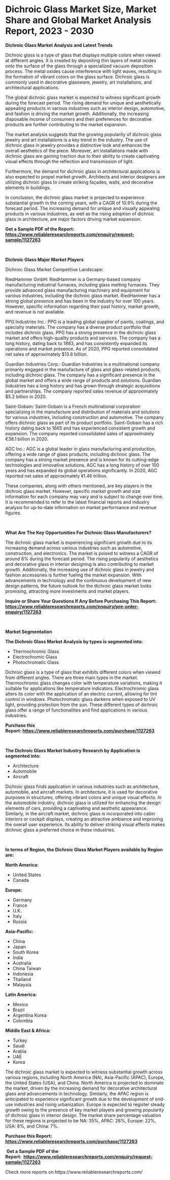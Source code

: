 <p><h1>Dichroic Glass Market Size, Market Share and Global Market Analysis Report, 2023 - 2030</h1></p><p><strong>Dichroic Glass Market Analysis and Latest Trends</strong></p>
<p><p>Dichroic glass is a type of glass that displays multiple colors when viewed at different angles. It is created by depositing thin layers of metal oxides onto the surface of the glass through a specialized vacuum deposition process. The metal oxides cause interference with light waves, resulting in the formation of vibrant colors on the glass surface. Dichroic glass is commonly used in decorative glassware, jewelry, art installations, and architectural applications.</p><p>The global dichroic glass market is expected to witness significant growth during the forecast period. The rising demand for unique and aesthetically appealing products in various industries such as interior design, automotive, and fashion is driving the market growth. Additionally, the increasing disposable income of consumers and their preferences for decorative products are further contributing to the market expansion.</p><p>The market analysis suggests that the growing popularity of dichroic glass jewelry and art installations is a key trend in the industry. The use of dichroic glass in jewelry provides a distinctive look and enhances the overall aesthetics of the piece. Moreover, art installations made with dichroic glass are gaining traction due to their ability to create captivating visual effects through the reflection and transmission of light.</p><p>Furthermore, the demand for dichroic glass in architectural applications is also expected to propel market growth. Architects and interior designers are utilizing dichroic glass to create striking façades, walls, and decorative elements in buildings.</p><p>In conclusion, the dichroic glass market is projected to experience substantial growth in the coming years, with a CAGR of 10.9% during the forecast period. The increasing demand for unique and visually appealing products in various industries, as well as the rising adoption of dichroic glass in architecture, are major factors driving market expansion.</p></p>
<p><strong>Get a Sample PDF of the Report:&nbsp; <a href="https://www.reliableresearchreports.com/enquiry/request-sample/1127263">https://www.reliableresearchreports.com/enquiry/request-sample/1127263</a></strong></p>
<p>&nbsp;</p>
<p><strong>Dichroic Glass Major Market Players</strong></p>
<p><p>Dichroic Glass Market Competitive Landscape:</p><p>RiedHammer GmbH: RiedHammer is a Germany-based company manufacturing industrial furnaces, including glass melting furnaces. They provide advanced glass manufacturing machinery and equipment for various industries, including the dichroic glass market. RiedHammer has a strong global presence and has been in the industry for over 100 years. However, specific information regarding their past history, market growth, and revenue is not available.</p><p>PPG Industries Inc.: PPG is a leading global supplier of paints, coatings, and specialty materials. The company has a diverse product portfolio that includes dichroic glass. PPG has a strong presence in the dichroic glass market and offers high-quality products and services. The company has a long history, dating back to 1883, and has consistently expanded its operations and market presence. As of 2020, PPG reported consolidated net sales of approximately $13.8 billion.</p><p>Guardian Industries Corp.: Guardian Industries is a multinational company primarily engaged in the manufacture of glass and glass-related products, including dichroic glass. The company has a significant presence in the global market and offers a wide range of products and solutions. Guardian Industries has a long history and has grown through strategic acquisitions and partnerships. The company reported sales revenue of approximately $5.2 billion in 2020.</p><p>Saint-Gobain: Saint-Gobain is a French multinational corporation specializing in the manufacture and distribution of materials and solutions for various industries, including construction and automotive. The company offers dichroic glass as part of its product portfolio. Saint-Gobain has a rich history dating back to 1665 and has experienced consistent growth and expansion. The company reported consolidated sales of approximately €38.1 billion in 2020.</p><p>AGC Inc.: AGC is a global leader in glass manufacturing and production, offering a wide range of glass products, including dichroic glass. The company has a strong market presence and is known for its cutting-edge technologies and innovative solutions. AGC has a long history of over 100 years and has expanded its global operations significantly. In 2020, AGC reported net sales of approximately ¥1.46 trillion.</p><p>These companies, along with others mentioned, are key players in the dichroic glass market. However, specific market growth and size information for each company may vary and is subject to change over time. It is recommended to refer to the latest financial reports and industry analysis for up-to-date information on market performance and revenue figures.</p></p>
<p>&nbsp;</p>
<p><strong>What Are The Key Opportunities For Dichroic Glass Manufacturers?</strong></p>
<p><p>The dichroic glass market is experiencing significant growth due to its increasing demand across various industries such as automotive, construction, and electronics. The market is poised to witness a CAGR of around 6% during the forecast period. The rising popularity of aesthetics and decorative glass in interior designing is also contributing to market growth. Additionally, the increasing use of dichroic glass in jewelry and fashion accessories is further fueling the market expansion. With advancements in technology and the continuous development of new design patterns, the future outlook for the dichroic glass market looks promising, attracting more investments and market players.</p></p>
<p><strong>Inquire or Share Your Questions If Any Before Purchasing This Report: <a href="https://www.reliableresearchreports.com/enquiry/pre-order-enquiry/1127263">https://www.reliableresearchreports.com/enquiry/pre-order-enquiry/1127263</a></strong></p>
<p>&nbsp;</p>
<p><strong>Market Segmentation</strong></p>
<p><strong>The Dichroic Glass Market Analysis by types is segmented into:</strong></p>
<p><ul><li>Thermochromic Glass</li><li>Electrochromic Glass</li><li>Photochromatic Glass</li></ul></p>
<p><p>Dichroic glass is a type of glass that exhibits different colors when viewed from different angles. There are three main types in the market. Thermochromic glass changes color with temperature variations, making it suitable for applications like temperature indicators. Electrochromic glass alters its color with the application of an electric current, allowing for tint control in windows. Photochromatic glass darkens when exposed to UV light, providing protection from the sun. These different types of dichroic glass offer a range of functionalities and find applications in various industries.</p></p>
<p><strong>Purchase this Report:&nbsp;<a href="https://www.reliableresearchreports.com/purchase/1127263">https://www.reliableresearchreports.com/purchase/1127263</a></strong></p>
<p>&nbsp;</p>
<p><strong>The Dichroic Glass Market Industry Research by Application is segmented into:</strong></p>
<p><ul><li>Architecture</li><li>Automobile</li><li>Aircraft</li></ul></p>
<p><p>Dichroic glass finds application in various industries such as architecture, automobile, and aircraft markets. In architecture, it is used for decorative purposes in structures, offering vibrant colors and unique visual effects. In the automobile industry, dichroic glass is utilized for enhancing the design elements of cars, providing a captivating and aesthetic appearance. Similarly, in the aircraft market, dichroic glass is incorporated into cabin interiors or cockpit displays, creating an attractive ambiance and improving the overall user experience. Its ability to deliver striking visual effects makes dichroic glass a preferred choice in these industries.</p></p>
<p>&nbsp;</p>
<p><strong>In terms of Region, the Dichroic Glass Market Players available by Region are:</strong></p>
<p>
    <p> <strong> North America: </strong>
        <ul>
            <li>United States</li>
            <li>Canada</li>
        </ul>
        </p> 
    <p> <strong> Europe: </strong>
        <ul>
            <li>Germany</li>
            <li>France</li>
            <li>U.K.</li>
            <li>Italy</li>
            <li>Russia</li>
        </ul>
        </p> 
    <p> <strong> Asia-Pacific: </strong>
        <ul>
            <li>China</li>
            <li>Japan</li>
            <li>South Korea</li>
            <li>India</li>
            <li>Australia</li>
            <li>China Taiwan</li>
            <li>Indonesia</li>
            <li>Thailand</li>
            <li>Malaysia</li>
        </ul>
        </p> 
    <p> <strong> Latin America: </strong>
        <ul>
            <li>Mexico</li>
            <li>Brazil</li>
            <li>Argentina Korea</li>
            <li>Colombia</li>
        </ul>
        </p> 
    <p> <strong> Middle East & Africa: </strong>
        <ul>
            <li>Turkey</li>
            <li>Saudi</li>
            <li>Arabia</li>
            <li>UAE</li>
            <li>Korea</li>
        </ul>
    </p>
    </p>
<p><p>The dichroic glass market is expected to witness substantial growth across various regions, including North America (NA), Asia-Pacific (APAC), Europe, the United States (USA), and China. North America is projected to dominate the market, driven by the increasing demand for decorative architectural glass and advancements in technology. Similarly, the APAC region is anticipated to experience significant growth due to the development of end-use industries and rising urbanization. Europe is expected to register steady growth owing to the presence of key market players and growing popularity of dichroic glass in interior design. The market share percentage valuation for these regions is projected to be NA: 35%, APAC: 28%, Europe: 22%, USA: 8%, and China: 7%.</p></p>
<p><strong>Purchase this Report: <a href="https://www.reliableresearchreports.com/purchase/1127263">https://www.reliableresearchreports.com/purchase/1127263</a></strong></p>
<p>&nbsp;<strong>Get a Sample PDF of the Report:&nbsp;&nbsp;<a href="https://www.reliableresearchreports.com/enquiry/request-sample/1127263">https://www.reliableresearchreports.com/enquiry/request-sample/1127263</a></strong></p>
<p><strong></strong></p>
<p>Check more reports on https://www.reliableresearchreports.com/</p>